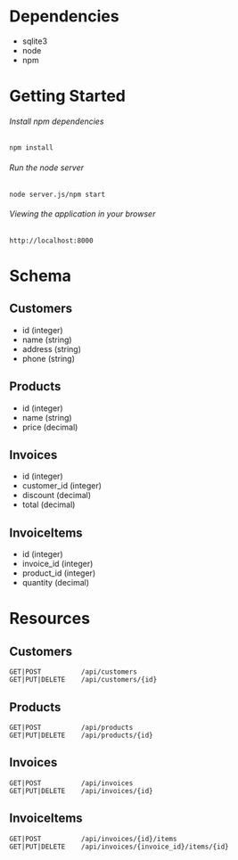 # Dependencies

- sqlite3
- node
- npm

# Getting Started

###### Install npm dependencies
`npm install`

###### Run the node server
`node server.js/npm start`

###### Viewing the application in your browser
`http://localhost:8000`

# Schema

## Customers

- id (integer)
- name (string)
- address (string)
- phone (string)


## Products

- id (integer)
- name (string)
- price (decimal)

## Invoices

- id (integer)
- customer_id (integer)
- discount (decimal)
- total (decimal)

## InvoiceItems

- id (integer)
- invoice_id (integer)
- product_id (integer)
- quantity (decimal)


# Resources

## Customers
```
GET|POST          /api/customers
GET|PUT|DELETE    /api/customers/{id}
```

## Products
```
GET|POST          /api/products
GET|PUT|DELETE    /api/products/{id}
```
## Invoices
```
GET|POST          /api/invoices
GET|PUT|DELETE    /api/invoices/{id}
```

## InvoiceItems
```
GET|POST          /api/invoices/{id}/items
GET|PUT|DELETE    /api/invoices/{invoice_id}/items/{id}
```


